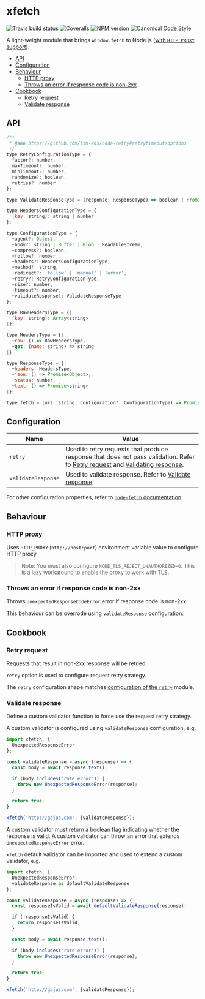 # xfetch

[![Travis build status](http://img.shields.io/travis/gajus/xfetch/master.svg?style=flat-square)](https://travis-ci.org/gajus/xfetch)
[![Coveralls](https://img.shields.io/coveralls/gajus/xfetch.svg?style=flat-square)](https://coveralls.io/github/gajus/xfetch)
[![NPM version](http://img.shields.io/npm/v/xfetch.svg?style=flat-square)](https://www.npmjs.org/package/xfetch)
[![Canonical Code Style](https://img.shields.io/badge/code%20style-canonical-blue.svg?style=flat-square)](https://github.com/gajus/canonical)

A light-weight module that brings `window.fetch` to Node.js ([with `HTTP_PROXY` support](https://github.com/bitinn/node-fetch/issues/195)).

* [API](#api)
* [Configuration](#configuration)
* [Behaviour](#behaviour)
  * [HTTP proxy](#http-proxy)
  * [Throws an error if response code is non-2xx](#throws-an-error-if-response-code-is-non-2xx)
* [Cookbook](#cookbook)
  * [Retry request](#retry-request)
  * [Validate response](#validate-response)

## API

```js
/**
 * @see https://github.com/tim-kos/node-retry#retrytimeoutsoptions
 */
type RetryConfigurationType = {
  factor?: number,
  maxTimeout?: number,
  minTimeout?: number,
  randomize?: boolean,
  retries?: number
};

type ValidateResponseType = (response: ResponseType) => boolean | Promise<boolean>;

type HeadersConfigurationType = {
  [key: string]: string | number
};

type ConfigurationType = {
  +agent?: Object,
  +body?: string | Buffer | Blob | ReadableStream,
  +compress?: boolean,
  +follow?: number,
  +headers?: HeadersConfigurationType,
  +method?: string,
  +redirect?: 'follow' | 'manual' | 'error',
  +retry?: RetryConfigurationType,
  +size?: number,
  +timeout?: number,
  +validateResponse?: ValidateResponseType
};

type RawHeadersType = {|
  [key: string]: Array<string>
|};

type HeadersType = {|
  +raw: () => RawHeadersType,
  +get: (name: string) => string
|};

type ResponseType = {|
  +headers: HeadersType,
  +json: () => Promise<Object>,
  +status: number,
  +text: () => Promise<string>
|};

type fetch = (url: string, configuration?: ConfigurationType) => Promise<ResponseType>;

```

## Configuration

|Name|Value|
|---|---|
|`retry`|Used to retry requests that produce response that does not pass validation. Refer to [Retry request](#retry-request) and [Validating response](#validating-response).|
|`validateResponse`|Used to validate response. Refer to [Validate response](#validate-response).|

For other configuration properties, refer to [`node-fetch` documentation](https://github.com/bitinn/node-fetch).

## Behaviour

### HTTP proxy

Uses `HTTP_PROXY` (`http://host:port`) environment variable value to configure HTTP proxy.

> Note: You must also configure `NODE_TLS_REJECT_UNAUTHORIZED=0`.
> This is a lazy workaround to enable the proxy to work with TLS.

### Throws an error if response code is non-2xx

Throws `UnexpectedResponseCodeError` error if response code is non-2xx.

This behaviour can be overrode using `validateResponse` configuration.

## Cookbook

### Retry request

Requests that result in non-2xx response will be retried.

`retry` option is used to configure request retry strategy.

The `retry` configuration shape matches [configuration of the `retry`](https://github.com/tim-kos/node-retry) module.

### Validate response

Define a custom validator function to force use the request retry strategy.

A custom validator is configured using `validateResponse` configuration, e.g.

```js
import xfetch, {
  UnexpectedResponseError
};

const validateResponse = async (response) => {
  const body = await response.text();

  if (body.includes('rate error')) {
    throw new UnexpectedResponseError(response);
  }

  return true;
}

xfetch('http://gajus.com', {validateResponse});

```

A custom validator must return a boolean flag indicating whether the response is valid. A custom validator can throw an error that extends `UnexpectedResponseError` error.

`xfetch` default validator can be imported and used to extend a custom validator, e.g.

```js
import xfetch, {
  UnexpectedResponseError,
  validateResponse as defaultValidateResponse
};

const validateResponse = async (response) => {
  const responseIsValid = await defaultValidateResponse(response);

  if (!responseIsValid) {
    return responseIsValid;
  }

  const body = await response.text();

  if (body.includes('rate error')) {
    throw new UnexpectedResponseError(response);
  }

  return true;
}

xfetch('http://gajus.com', {validateResponse});

```
